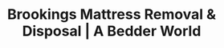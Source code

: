 ---
layout: location.njk
title: "Brookings Mattress Removal & Disposal | A Bedder World"
description: "Professional mattress removal in Brookings, SD. College town specialists serving SDSU students, faculty, and agricultural research community. Next-day service "
permalink: "/mattress-removal/south-dakota/brookings/"
city: "Brookings"
state: "South Dakota"
stateAbbr: "SD"
stateSlug: "south-dakota"
tier: 2
coordinates: 
  lat: 44.3114
  lng: -96.7984
pricing:
  startingPrice: 125
  single: 125
  queen: 155
  king: 180
  boxSpring: 30
zipCodes: ["57006", "57007"]
neighborhoods: [
  {
    "name": "SDSU Campus Area",
    "zipCodes": ["57007"]
  },
  {
    "name": "Medary Avenue District",
    "zipCodes": ["57007"]
  },
  {
    "name": "11th Street Area",
    "zipCodes": ["57007"]
  },
  {
    "name": "Southeast University Neighborhood",
    "zipCodes": ["57007"]
  },
  {
    "name": "Campus View Areas",
    "zipCodes": ["57007"]
  },
  {
    "name": "University Heights",
    "zipCodes": ["57007"]
  },
  {
    "name": "Brookings Residential Historic District",
    "zipCodes": ["57006"]
  },
  {
    "name": "Downtown Residential",
    "zipCodes": ["57006"]
  },
  {
    "name": "Sixth Street Corridor",
    "zipCodes": ["57006"]
  },
  {
    "name": "Garden Village Area",
    "zipCodes": ["57006"]
  },
  {
    "name": "Hillcrest Neighborhood",
    "zipCodes": ["57006"]
  },
  {
    "name": "Pioneer Park Area",
    "zipCodes": ["57006"]
  },
  {
    "name": "Eighth Street District",
    "zipCodes": ["57006"]
  },
  {
    "name": "Colonial Village",
    "zipCodes": ["57006"]
  },
  {
    "name": "North Brookings",
    "zipCodes": ["57006"]
  }
]
nearbyCities: [
  {
    "name": "Sioux Falls",
    "slug": "sioux-falls",
    "distance": 59,
    "isSuburb": false
  },
  {
    "name": "Aberdeen",
    "slug": "aberdeen",
    "distance": 150,
    "isSuburb": false
  }
]
reviews:
  count: 31
  featured:
    - author: "SDSU Senior Mark"
      rating: 5
      text: "Perfect timing for graduation move-out. Booked online during finals week, they came next day before I drove home to Minnesota."
    - author: "Graduate Student Jenny"
      rating: 5
      text: "Scheduled pickup between research lab shifts easily. Professional crew understood campus housing timing requirements."
    - author: "Faculty Member Dr. Johnson"
      rating: 4
      text: "Great service for our home renovation. They worked around my agricultural extension travel schedule efficiently."
    - author: "Off-Campus Student Dad"
      rating: 5
      text: "Much easier than dealing with regional landfill fees. Quick online booking, arrived exactly when promised."
    - author: "Historic District Resident"
      rating: 5
      text: "Handled our 1920s home access perfectly. Team was careful with our historic property and narrow stairs."
    - author: "University Heights Mom"
      rating: 4
      text: "Accommodated our family schedule around kids' activities. Professional service, would definitely use again."

pageContent:
  heroDescription: "Next-day mattress pickup throughout Brookings, South Dakota's premier college town. We serve SDSU students, faculty, and the agricultural research community. Over 1 million mattresses recycled nationwide - book online in 60 seconds."

  aboutService: "Our Brookings mattress removal service delivers next-day pickup with specialized expertise from over 1 million mattresses recycled nationwide. We excel at serving South Dakota's premier college town where 12,065 South Dakota State University students create unique seasonal demand patterns alongside the established research and faculty community. Our team understands the distinct timing needs of SDSU students during semester transitions and graduation periods, coordinates with academic calendar move-in/move-out cycles, and manages the logistics of serving both campus-area student housing and established family neighborhoods throughout Brookings. We navigate the seasonal population swings that occur when students comprise 50% of the city, coordinate with university housing protocols and research facility schedules, handle both historic residential areas and modern student developments, and work efficiently throughout Brookings' compact geography from Medary Avenue to the historic district. From student apartments near campus to faculty homes in established neighborhoods, we eliminate Brookings County disposal fees while providing proper recycling that supports the environmental stewardship values championed by SDSU's sustainability initiatives."

  serviceAreasIntro: "Professional mattress pickup throughout Brookings' diverse neighborhoods, from SDSU campus areas to established residential communities and historic districts:"

  regulationsCompliance: "Brookings County requires residents to transport mattresses to the regional landfill with fees of $25 for uncovered loads, and limited Saturday hours that are suspended during winter months. The academic calendar creates peak demand periods when 12,000+ students need disposal services simultaneously during May graduation and August move-in periods. University housing has specific protocols for large item disposal, while research facility staff face scheduling conflicts with academic and extension travel. Our service eliminates these college town complications with flexible pickup scheduling that works around semester transitions, accommodates academic calendar timing needs, handles peak demand periods efficiently, and provides comprehensive coverage throughout Brookings' university-centered community."

  environmentalImpact: "Our Brookings service diverts 80% of mattress materials from regional landfills through certified Midwest recycling facilities. After serving SDSU students, faculty, and the broader university community, we've recycled 2,180 mattresses (87,200 pounds) supporting environmental stewardship values that align with South Dakota State University's sustainability initiatives. This regional processing reduces transport emissions while creating jobs that serve Brookings' education-driven economy including university operations, agricultural research, and the service sector. Residents contribute to sustainability programs that reflect the environmental research and innovation happening at SDSU, supporting the university's leadership in agricultural sustainability and renewable energy initiatives that define this college town's commitment to environmental responsibility."

  howItWorksScheduling: "Student and academic calendar-friendly scheduling with easy online booking throughout Brookings. We coordinate around SDSU semester transitions, accommodate faculty research and extension travel schedules, work with university housing requirements, and provide reliable service that meets this premier college town's expectations."

  howItWorksService: "Our team specializes in Brookings' unique academic community and seasonal considerations. We navigate campus area logistics efficiently, coordinate with university housing protocols, handle seasonal population fluctuations during academic breaks, manage both student and family residential needs, and provide quality service throughout this agricultural research hub."

  howItWorksDisposal: "Licensed transport to certified Midwest recycling facilities where materials support regional sustainability initiatives. Steel springs and foam components contribute to the circular economy while supporting Brookings' role as South Dakota's premier agricultural research university town, maintaining the environmental innovation values that connect SDSU's sustainability leadership with community environmental responsibility."

  sidebarStats:
    mattressesRemoved: "2180"

localRegulations: "Brookings County's disposal system creates challenges with landfill fees, limited Saturday hours during winter, and seasonal access restrictions. University students face additional coordination with academic schedules and peak demand periods during move-in/move-out cycles. Our service streamlines these college town challenges with immediate scheduling that accommodates semester transitions and academic calendar needs, comprehensive coverage throughout Brookings' university community, and recycling that exceeds basic county disposal options."

faqs:
  - question: "How quickly can you remove my mattress in Brookings?"
    answer: "We provide next-day pickup throughout Brookings including SDSU campus areas, historic residential district, Medary Avenue, University Heights, and all student and family neighborhoods. Online booking accommodates semester schedules and academic calendar timing."
    
  - question: "Do you coordinate with SDSU student housing and academic schedules?"
    answer: "Absolutely. We specialize in serving South Dakota State University's 12,065 students and coordinate with semester transitions, finals periods, graduation timing, and campus housing requirements. Our scheduling works perfectly for move-in, move-out, and academic calendar changes."
    
  - question: "Can you handle peak demand during semester transitions?"
    answer: "Yes, we plan for Brookings' unique seasonal patterns when student population creates high demand periods. We coordinate efficiently during August move-in, May graduation, and winter/summer break transitions when thousands of students need services simultaneously."
    
  - question: "What's included in your Brookings mattress removal service?"
    answer: "Complete college town service includes pickup from student housing, faculty homes, and family residences, flexible scheduling around academic calendars, coordination with university housing protocols, and eco-friendly disposal through certified Midwest facilities."
    
  - question: "Do you serve SDSU faculty and agricultural research community?"
    answer: "Definitely. We understand the scheduling needs of university faculty, agricultural extension staff, and researchers who travel frequently for work. Our service accommodates academic schedules and coordinates with the unique timing requirements of the university community."
    
  - question: "How do you handle Brookings' winter weather and snow conditions?"
    answer: "We coordinate service around Brookings' continental climate with average snowfall and winter conditions. Our team understands local snow removal requirements and weather impacts, ensuring reliable service throughout South Dakota's winter months."
    
  - question: "Can you serve both campus areas and established neighborhoods?"
    answer: "Yes, we provide comprehensive service throughout Brookings including campus-area student housing, established family neighborhoods like Hillcrest and Pioneer Park, historic residential districts, and all areas from North Brookings to the university vicinity."
    
  - question: "What happens to mattresses after pickup in Brookings?"
    answer: "Mattresses go to certified Midwest recycling facilities where 80% of materials including steel springs, foam, and fabric are separated for reuse. This supports environmental stewardship that aligns with SDSU's sustainability initiatives and agricultural research programs, contributing to the environmental innovation values that make Brookings a leader in responsible resource management within South Dakota's university community."
---